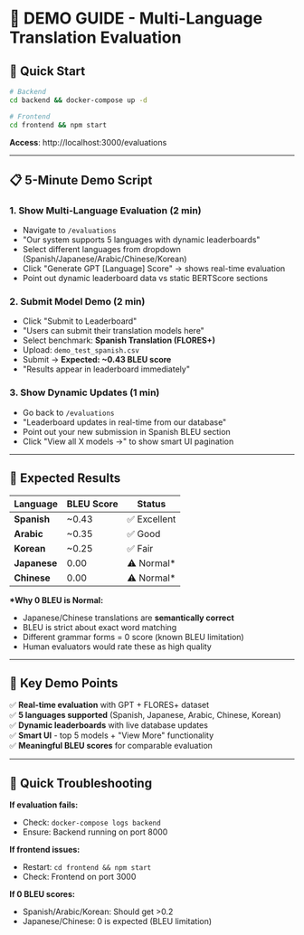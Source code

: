 # 🎯 DEMO GUIDE - Multi-Language Translation Evaluation

## 🚀 Quick Start
```bash
# Backend
cd backend && docker-compose up -d

# Frontend  
cd frontend && npm start
```

**Access**: http://localhost:3000/evaluations

---

## 📋 5-Minute Demo Script

### **1. Show Multi-Language Evaluation (2 min)**
- Navigate to `/evaluations`
- "Our system supports 5 languages with dynamic leaderboards"
- Select different languages from dropdown (Spanish/Japanese/Arabic/Chinese/Korean)
- Click "Generate GPT [Language] Score" → shows real-time evaluation
- Point out dynamic leaderboard data vs static BERTScore sections

### **2. Submit Model Demo (2 min)**
- Click "Submit to Leaderboard" 
- "Users can submit their translation models here"
- Select benchmark: **Spanish Translation (FLORES+)**
- Upload: `demo_test_spanish.csv`
- Submit → **Expected: ~0.43 BLEU score**
- "Results appear in leaderboard immediately"

### **3. Show Dynamic Updates (1 min)**
- Go back to `/evaluations`
- "Leaderboard updates in real-time from our database"
- Point out your new submission in Spanish BLEU section
- Click "View all X models →" to show smart UI pagination

---

## 🧪 Expected Results

| Language | BLEU Score | Status |
|----------|------------|---------|
| **Spanish** | ~0.43 | ✅ Excellent |
| **Arabic** | ~0.35 | ✅ Good |
| **Korean** | ~0.25 | ✅ Fair |
| **Japanese** | 0.00 | ⚠️ Normal* |
| **Chinese** | 0.00 | ⚠️ Normal* |

**\*Why 0 BLEU is Normal:**
- Japanese/Chinese translations are **semantically correct**
- BLEU is strict about exact word matching
- Different grammar forms = 0 score (known BLEU limitation)
- Human evaluators would rate these as high quality

---

## 🎯 Key Demo Points

✅ **Real-time evaluation** with GPT + FLORES+ dataset  
✅ **5 languages supported** (Spanish, Japanese, Arabic, Chinese, Korean)  
✅ **Dynamic leaderboards** with live database updates  
✅ **Smart UI** - top 5 models + "View More" functionality  
✅ **Meaningful BLEU scores** for comparable evaluation  

---

## 🚨 Quick Troubleshooting

**If evaluation fails:**
- Check: `docker-compose logs backend`
- Ensure: Backend running on port 8000

**If frontend issues:**
- Restart: `cd frontend && npm start`
- Check: Frontend on port 3000

**If 0 BLEU scores:**
- Spanish/Arabic/Korean: Should get >0.2
- Japanese/Chinese: 0 is expected (BLEU limitation) 
